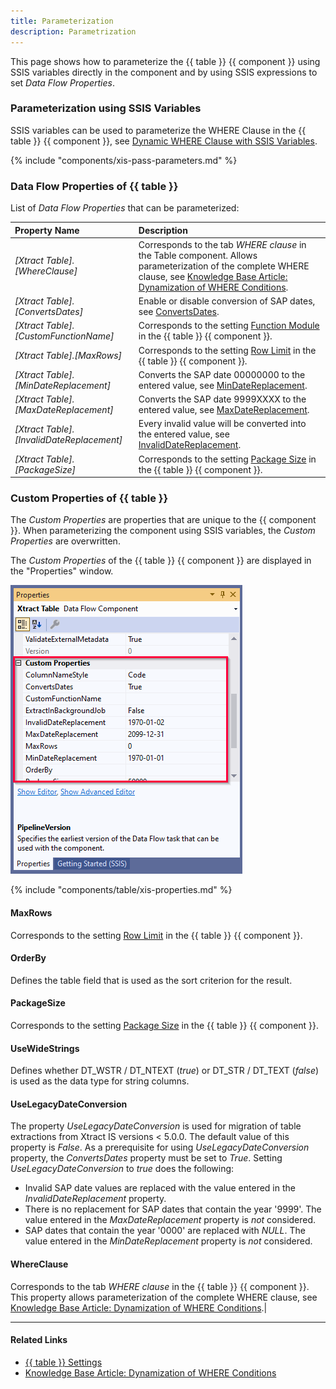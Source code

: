 ```yaml
---
title: Parameterization 
description: Parametrization 
---
```


This page shows how to parameterize the {{ table }} {{ component }} using SSIS variables directly in the component and by using SSIS expressions to set *Data Flow Properties*.


### Parameterization using SSIS Variables

SSIS variables can be used to parameterize the WHERE Clause in the {{ table }} {{ component }}, see [Dynamic WHERE Clause with SSIS Variables](where-clause.md#dynamic-where-clause-with-ssis-variables).

{% include "components/xis-pass-parameters.md" %}

### Data Flow Properties of {{ table }}
List of *Data Flow Properties* that can be parameterized:

|Property Name|Description|
|:----|:----|
| *[Xtract Table].[WhereClause]*| Corresponds to the tab *WHERE clause* in the Table component. Allows parameterization of the complete WHERE clause, see [Knowledge Base Article: Dynamization of WHERE Conditions](../../knowledge-base/dynamization-of-where-conditions.md).|
| *[Xtract Table].[ConvertsDates]*| Enable or disable conversion of SAP dates, see [ConvertsDates](#convertsdates). |
| *[Xtract Table].[CustomFunctionName]*| Corresponds to the setting [Function Module](settings.md#function-module) in the {{ table }} {{ component }}.|
| *[Xtract Table].[MaxRows]*| Corresponds to the setting [Row Limit](settings.md#max-limit) in the {{ table }} {{ component }}. |
| *[Xtract Table].[MinDateReplacement]*| Converts the SAP date 00000000 to the entered value, see [MinDateReplacement](#mindatereplacement).|
| *[Xtract Table].[MaxDateReplacement]*| Converts the SAP date 9999XXXX to the entered value, see [MaxDateReplacement](#maxdatereplacement).|
| *[Xtract Table].[InvalidDateReplacement]*| Every invalid value will be converted into the entered value, see [InvalidDateReplacement](#invaliddatereplacement).|
| *[Xtract Table].[PackageSize]*| Corresponds to the setting [Package Size](settings.md#package-size) in the {{ table }} {{ component }}. |

### Custom Properties of {{ table }}

The *Custom Properties* are properties that are unique to the {{ component }}.
When parameterizing the component using SSIS variables, the *Custom Properties* are overwritten.

The *Custom Properties* of the {{ table }} {{ component }} are displayed in the "Properties" window. 

![table-properties](../../assets/images/xis/documentation/table/table-properties.png)

{% include "components/table/xis-properties.md" %}

#### MaxRows
Corresponds to the setting [Row Limit](settings.md#max-limit) in the {{ table }} {{ component }}. 

#### OrderBy
Defines the table field that is used as the sort criterion for the result. 

#### PackageSize
Corresponds to the setting [Package Size](settings.md#package-size) in the {{ table }} {{ component }}. 

#### UseWideStrings
Defines whether DT_WSTR / DT_NTEXT (*true*) or DT_STR / DT_TEXT (*false*) is used as the data type for string columns. 

#### UseLegacyDateConversion
The property *UseLegacyDateConversion* is used for migration of table extractions from Xtract IS versions < 5.0.0. 
The default value of this property is *False*. 
As a prerequisite for using *UseLegacyDateConversion* property, the *ConvertsDates* property must be set to *True*. 
Setting *UseLegacyDateConversion* to *true* does the following:
- Invalid SAP date values are replaced with the value entered in the *InvalidDateReplacement* property.
- There is no replacement for SAP dates that contain the year '9999'. 
The value entered in the *MaxDateReplacement* property is *not* considered.
- SAP dates that contain the year '0000' are replaced with *NULL*. 
The value entered in the *MinDateReplacement* property is *not* considered. 

#### WhereClause
Corresponds to the tab *WHERE clause* in the {{ table }} {{ component }}. 
This property allows parameterization of the complete WHERE clause, see [Knowledge Base Article: Dynamization of WHERE Conditions](../../knowledge-base/dynamization-of-where-conditions.md).|

****
#### Related Links
- [{{ table }} Settings](settings.md) <br>
- [Knowledge Base Article: Dynamization of WHERE Conditions](../../knowledge-base/dynamization-of-where-conditions.md)